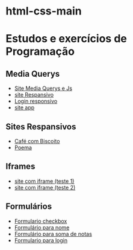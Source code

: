 # html-css-main
<h1>Estudos e exercícios de Programação </h1>

<h2>Media Querys</h2>
    <ul>
        <li><a href= "https://alvaro-queiroz.github.io/html-css-main/html-css-main/html/teste.site/mediaQuerys/ex001/estilo/Menuresp.html"> Site Media Querys e Js</a>
        <li><a href= "https://alvaro-queiroz.github.io/html-css-main//html-css-main/html/teste.site/mediaQuerys/ex003/MF.html"> site Respansivo </a>
        <li><a href= "https://alvaro-queiroz.github.io/html-css-main//html-css-main/html/teste.site/mediaQuerys/ex004/ex004.html"> Login responsivo</a>
        <li><a href= "https://alvaro-queiroz.github.io/html-css-main//html-css-main/html/teste.site/app-portifolio/teste-3.html "> site app</a>
    </ul>

<h2> Sites Respansivos </h2>
    <ul>
        <li><a href= "https://alvaro-queiroz.github.io/html-css-main//html-css-main/html/teste.site/CafecomBiscoito/cafecombiscoito.html ">Café com Biscoito</a>
        <li><a href= "https://alvaro-queiroz.github.io/html-css-main//html-css-main/html/teste.site/poema/poema.html "> Poema</a>
    </ul>

<h2>Iframes</h2>
    <ul>
        <li><a href= "https://alvaro-queiroz.github.io/html-css-main/html-css-main/html/teste.site/iframes/site.html"> site com iframe (teste 1) </a>
        <li><a href= "https://alvaro-queiroz.github.io/html-css-main/html-css-main/html/teste.site/iframes/iframes001.html"> site com iframe (teste 2) </a>
     </ul>

<h2> Formulários </h2>
    <ul>
        <li><a href= "https://alvaro-queiroz.github.io/html-css-main/html-css-main/html/teste.site/formulário/checkbox.html"> Formulario checkbox</a>
        <li><a href= "https://alvaro-queiroz.github.io/html-css-main/html-css-main/html/teste.site/formulário/formulário-2.html"> Formulário para nome </a>
        <li><a href= "https://alvaro-queiroz.github.io/html-css-main/html-css-main/html/teste.site/formulário/formulário.html"> Formulário para soma de notas </a>
        <li><a href= "https://alvaro-queiroz.github.io/html-css-main/html-css-main/html/teste.site/formulário/login.html"> Formulario para login</a>
    </ul>

